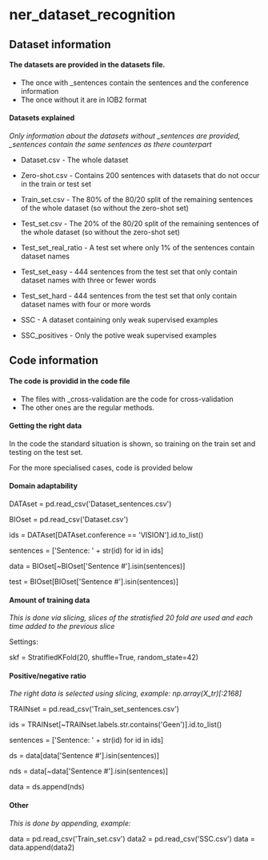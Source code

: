# ner_dataset_recognition

## Dataset information

#### The datasets are provided in the datasets file.
- The once with \_sentences contain the sentences and the conference information
- The once without it are in IOB2 format

#### Datasets explained
_Only information about the datasets without \_sentences are provided, \_sentences contain the same sentences as there counterpart_
- Dataset.csv - The whole dataset

- Zero-shot.csv - Contains 200 sentences with datasets that do not occur in the train or test set

- Train_set.csv - The 80% of the 80/20 split of the remaining sentences of the whole dataset (so without the zero-shot set)

- Test_set.csv - The 20% of the 80/20 split of the remaining sentences of the whole dataset (so without the zero-shot set)

- Test_set_real_ratio - A test set where only 1% of the sentences contain dataset names

- Test_set_easy - 444 sentences from the test set that only contain dataset names with three or fewer words

- Test_set_hard - 444 sentences from the test set that only contain dataset names with four or more words

- SSC - A dataset containing only weak supervised examples

- SSC_positives - Only the potive weak supervised examples

## Code information

#### The code is providid in the code file
- The files with \_cross-validation are the code for cross-validation
- The other ones are the regular methods.

#### Getting the right data
In the code the standard situation is shown, so training on the train set and testing on the test set. 

For the more specialised cases, code is provided below

#### Domain adaptability 

DATAset = pd.read_csv('Dataset_sentences.csv')

BIOset = pd.read_csv('Dataset.csv')

ids = DATAset[DATAset.conference == 'VISION'].id.to_list()

sentences = ['Sentence: ' + str(id) for id in ids]

data = BIOset[~BIOset['Sentence #'].isin(sentences)]

test = BIOset[BIOset['Sentence #'].isin(sentences)]

#### Amount of training data

*This is done via slicing, slices of the stratisfied 20 fold are used and each time added to the previous slice*

Settings:

skf = StratifiedKFold(20, shuffle=True, random_state=42)

#### Positive/negative ratio
*The right data is selected using slicing, example: np.array(X_tr)[:2168]*

TRAINset = pd.read_csv('Train_set_sentences.csv')

ids = TRAINset[~TRAINset.labels.str.contains('Geen')].id.to_list()

sentences = ['Sentence: ' + str(id) for id in ids]

ds = data[data['Sentence #'].isin(sentences)]

nds = data[~data['Sentence #'].isin(sentences)]

data = ds.append(nds)

#### Other

*This is done by appending, example:*

data = pd.read_csv('Train_set.csv')
data2 = pd.read_csv('SSC.csv')
data = data.append(data2)

